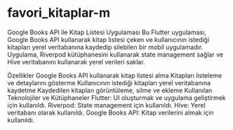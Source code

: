 # favori_kitaplar-m

Google Books API ile Kitap Listesi Uygulaması
Bu Flutter uygulaması, Google Books API kullanarak kitap listesi çeken ve kullanıcının istediği kitapları yerel veritabanına kaydedip silebilen bir mobil uygulamadır. Uygulama, Riverpod kütüphanesini kullanarak state management sağlar ve Hive veritabanını kullanarak yerel verileri saklar.

Özellikler
Google Books API kullanarak kitap listesi alma
Kitapları listeleme ve detaylarını gösterme
Kullanıcının istediği kitapları yerel veritabanına kaydetme
Kaydedilen kitapları görüntüleme, silme ve ekleme
Kullanılan Teknolojiler ve Kütüphaneler
Flutter: UI oluşturmak ve uygulama geliştirmek için kullanıldı.
Riverpod: State management için kullanıldı.
Hive: Yerel veritabanı olarak kullanıldı.
Google Books API: Kitap verilerini almak için kullanıldı.
